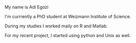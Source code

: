 My name is Adi Egozi

I'm currrently a PhD student at Weizmann Institute of Science.

During my studies I worked maily on R and Matlab. 

For my recent project, I started using python and Unix as well.

